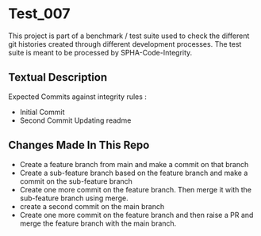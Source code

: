 # Test_007
This project is part of a benchmark / test suite used to check the different git histories created through different development processes. The test suite is meant to be processed by SPHA-Code-Integrity.

## Textual Description
Expected Commits against integrity rules :
* Initial Commit
* Second Commit Updating readme

## Changes Made In This Repo

* Create a feature branch from main and make a commit on that branch
* Create a sub-feature branch based on the feature branch and make a commit on the sub-feature branch
* Create one more commit on the feature branch. Then merge it with the sub-feature branch using merge.
* create a second commit on the main branch
* Create one more commit on the feature branch and then raise a PR and merge the feature branch with the main branch.
